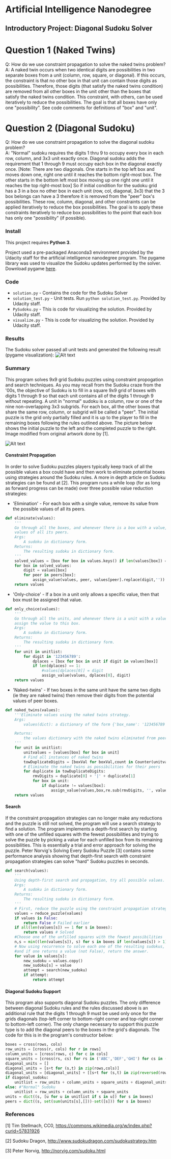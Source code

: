 # Artificial Intelligence Nanodegree
## Introductory Project: Diagonal Sudoku Solver

# Question 1 (Naked Twins)
Q: How do we use constraint propagation to solve the naked twins problem?  
A: A naked twin occurs when two identical digits are possibilities in two separate boxes from a unit (column, row, square, or diagonal). If this occurs, the constraint is that no other box in that unit can contain those digits as possibilities. Therefore, those digits (that satisfy the naked twins condition) are removed from all other boxes in the unit other than the boxes that satisfy the naked twins condition. This constraint, with others, can be used iteratively to reduce the possibilities. The goal is that all boxes have only one "possibility". See code comments for definitions of "box" and "unit".

# Question 2 (Diagonal Sudoku)
Q: How do we use constraint propagation to solve the diagonal sudoku problem?  
A: "Normal" sudoku requires the digits 1 thru 9 to occupy every box in each row, column, and 3x3 unit exactly once. Diagonal sudoku adds the requirement that 1 through 9 must occupy each box in the diagonal exactly once. [Note: There are two diagonals. One starts in the top left box and moves down one, right one until it reaches the bottom right-most box. The other starts in the bottom left most box moving up one right one until it reaches the top right-most box] So if initial condition for the sudoku grid has a 3 in a box no other box in each unit (row, col, diagonal, 3x3) that the 3 box belongs can have a 3 therefore it is removed from the "peer" box's possibilities. These row, column, diagonal, and other constraints can be applied iteratively to reduce the box possibilities. The goal is to apply these constraints iteratively to reduce box possibilities to the point that each box has only one "possibility" (if possible).
    

### Install

This project requires **Python 3**.

Project used a pre-packaged Anaconda3 environment provided by the Udacity staff for the artificial intelligence nanodegree program. The pygame library was used to visualize the Sudoku updates performed by the solver. Download pygame [here](http://www.pygame.org/download.shtml).

### Code

* `solution.py` - Contains the code for the Sudoku Solver
* `solution_test.py` - Unit tests. Run `python solution_test.py`. Provided by Udacity staff.
* `PySudoku.py` - This is code for visualizing the solution. Provided by Udacity staff.
* `visualize.py` - This is code for visualizing the solution. Provided by Udacity staff.

### Results

The Sudoku solver passed all unit tests and generated the following result (pygame visualization):
![Alt text](/images/SudokuSolver_PygameOutput.png?raw=true "Pygame Output")

### Summary
This program solves 9x9 grid Sudoku puzzles using constraint propogation and search techniques. As you may recall from the Sudoku craze from the '00s, the objective of Sudoku is to fill in a square 9x9 grid of boxes with digits 1 through 9 so that each unit contains all of the digits 1 through 9 without repeating. A unit in "normal" sudoku is a column, row or one of the nine non-overlapping 3x3 subgrids. For each box, all the other boxes that share the same row, column, or subgrid will be called a "peer". The initial puzzle is the grid only partially filled and it is up to the player to fill in the remaining boxes following the rules outlined above. The picture below shows the initial puzzle to the left and the completed puzzle to the right. Image modified from original artwork done by [1].

![Alt text](/images/Sudoku_Puzzle_Example.jpg?raw=true)

#### Constraint Propagation
In order to solve Sudoku puzzles players typically keep track of all the possible values a box could have and then work to eliminate potential boxes using strategies around the Sudoku rules. A more in depth article on Sudoku strategies can be found at [2]. This program runs a while loop (for as long as forward progress can be made) over three possible value reduction strategies:
* 'Elimination' - For each box with a single value, remove its value from the possible values of all its peers.

```python
def eliminate(values):
    '''
    Go through all the boxes, and whenever there is a box with a value, eliminate this value from the 
    values of all its peers.
    Args:
        A sudoku in dictionary form.
    Returns:
        The resulting sudoku in dictionary form.
    '''
    solved_values = [box for box in values.keys() if len(values[box]) == 1]
    for box in solved_values:
        digit = values[box]
        for peer in peers[box]:
            assign_value(values, peer, values[peer].replace(digit,''))
    return values
```


* 'Only-choice' - If a box in a unit only allows a specific value, then that box must be assigned that value.

```python
def only_choice(values):
    '''
    Go through all the units, and whenever there is a unit with a value that only fits in one box,
    assign the value to this box.
    Args:
        A sudoku in dictionary form.
    Returns:
        The resulting sudoku in dictionary form.
    '''
    for unit in unitlist:
        for digit in '123456789':
            dplaces = [box for box in unit if digit in values[box]]
            if len(dplaces) == 1:
                #values[dplaces[0]] = digit
                assign_value(values, dplaces[0], digit)
    return values
```

* 'Naked-twins' - If two boxes in the same unit have the same two digits (ie they are naked twins) then remove their digits from the potential values of peer boxes.

```python
def naked_twins(values):
    '''Eliminate values using the naked twins strategy.
    Args:
        values(dict): a dictionary of the form {'box_name': '123456789', ...}

    Returns:
        the values dictionary with the naked twins eliminated from peers.
    '''
    for unit in unitlist:
        unitvalues = [values[box] for box in unit]
        # Find all instances of naked twins
        towDuplicateDigits = [boxVal for boxVal,count in Counter(unitvalues).items() if count==2 and len(boxVal) == 2]
        # Eliminate the naked twins as possibilities for their peers
        for duplicate in towDuplicateDigits:
            rmvDigits = duplicate[0] + '|' + duplicate[1]
            for box in unit:
                if duplicate != values[box]:
                    assign_value(values,box,re.sub(rmvDigits, '', values[box]))
    return values
```

#### Search
If the constraint propagation strategies can no longer make any reductions and the puzzle is still not solved, the program will use a search strategy to find a solution.  The program implements a depth-first search by starting with one of the unfilled squares with the fewest possibilities and trying to solve the puzzle by picking a value for each unfilled box from its remaining possibilities. This is essentially a trial and error approach for solving the puzzle. Peter Norvig's Solving Every Sudoku Puzzle [3] contains some performance analysis showing that depth-first search with constraint propagation strategies can solve "hard" Sudoku puzzles in seconds.

```python
def search(values):
    '''
    Using depth-first search and propagation, try all possible values.
    Args:
        A sudoku in dictionary form.
    Returns:
        The resulting sudoku in dictionary form.
    '''
    # First, reduce the puzzle using the constraint propagation strategies
    values = reduce_puzzle(values)
    if values is False:
        return False # Failed earlier
    if all(len(values[s]) == 1 for s in boxes):
        return values # Solved
    #Choose one of the unfilled squares with the fewest possibilities
    n,s = min((len(values[s]), s) for s in boxes if len(values[s]) > 1)
    # Now using recurrence to solve each one of the resulting sudokus,
    #and if one returns a value (not False), return the answer.
    for value in values[s]:
        new_sudoku = values.copy()
        new_sudoku[s] = value
        attempt = search(new_sudoku)
        if attempt:
            return attempt
```


#### Diagonal Sudoku Support
This program also supports diagonal Sudoku puzzles. The only difference between diagonal Sudoku rules and the rules discussed above is an additional rule that the digits 1 through 9 must be used only once for the grids diagonals (top-left corner to bottom-right corner and top-right corner to bottom-left corner). The only change necessary to support this puzzle type is to add the diagonal peers to the boxes in the grid's diagonals. The code for this is in the program's constructor below:

```python
boxes = cross(rows, cols)
row_units = [cross(r, cols) for r in rows]
column_units = [cross(rows, c) for c in cols]
square_units = [cross(rs, cs) for rs in ('ABC','DEF','GHI') for cs in ('123','456','789')]
diagonal_units = []
diagonal_units = [s+t for (s,t) in zip(rows,cols)]
diagonal_units = [diagonal_units] + [[s+t for (s,t) in zip(reversed(rows),cols)]]
if diagonal_sudoku:
    unitlist = row_units + column_units + square_units + diagonal_units
else: #"Normal" Sudoku
    unitlist = row_units + column_units + square_units
units = dict((s, [u for u in unitlist if s in u]) for s in boxes)
peers = dict((s, set(sum(units[s],[]))-set([s])) for s in boxes)
```


### References
[1] Tim Stellmach, CC0, https://commons.wikimedia.org/w/index.php?curid=57831926

[2] Sudoku Dragon, http://www.sudokudragon.com/sudokustrategy.htm

[3] Peter Norvig, http://norvig.com/sudoku.html
